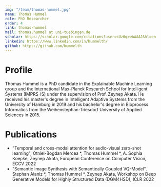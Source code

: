 ```yaml
---
img: "/team/thomas-hummel.jpg"
name: Thomas Hummel
role: PhD Researcher
order: 4
link: thomas-hummel
mail: thomas.hummel at uni-tuebingen.de
scholar: https://scholar.google.com/citations?user=sUz6qxwAAAAJ&hl=en
linkedin: https://www.linkedin.com/in/hummelth/
github: https://github.com/hummelth
---
```


# Profile
Thomas Hummel is a PhD candidate in the Explainable Machine Learning group and the International Max-Planck Research School for Intelligent Systems (IMPRS-IS) under the supervision of Prof. Zeynep Akata. He received his master's degree in Intelligent Adaptive Systems from the University of Hamburg in 2019 and his bachelor's degree in Bioprocess Informatics from the Weihenstephan-Triesdorf University of Applied Sciences in 2015.

# Publications

* "Temporal and cross-modal attention for audio-visual zero-shot learning", Otniel-Bogdan Mercea *, Thomas Hummel *, A. Sophia Koepke, Zeynep Akata, European Conference on Computer Vision, ECCV 2022
* "Semantic Image Synthesis with Semantically Coupled VQ-Model", Stephan Alaniz *, Thomas Hummel *, Zeynep Akata, Workshop on Deep Generative Models for Highly Structured Data (DGM4HSD), ICLR 2022
